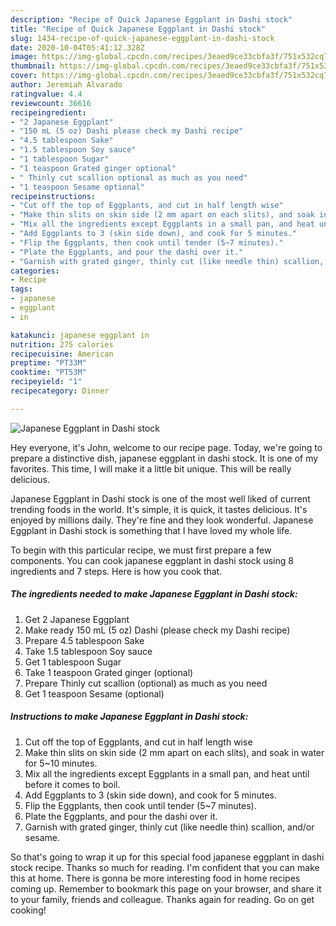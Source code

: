 ```yaml
---
description: "Recipe of Quick Japanese Eggplant in Dashi stock"
title: "Recipe of Quick Japanese Eggplant in Dashi stock"
slug: 1434-recipe-of-quick-japanese-eggplant-in-dashi-stock
date: 2020-10-04T05:41:12.328Z
image: https://img-global.cpcdn.com/recipes/3eaed9ce33cbfa3f/751x532cq70/japanese-eggplant-in-dashi-stock-recipe-main-photo.jpg
thumbnail: https://img-global.cpcdn.com/recipes/3eaed9ce33cbfa3f/751x532cq70/japanese-eggplant-in-dashi-stock-recipe-main-photo.jpg
cover: https://img-global.cpcdn.com/recipes/3eaed9ce33cbfa3f/751x532cq70/japanese-eggplant-in-dashi-stock-recipe-main-photo.jpg
author: Jeremiah Alvarado
ratingvalue: 4.4
reviewcount: 36616
recipeingredient:
- "2 Japanese Eggplant"
- "150 mL (5 oz) Dashi please check my Dashi recipe"
- "4.5 tablespoon Sake"
- "1.5 tablespoon Soy sauce"
- "1 tablespoon Sugar"
- "1 teaspoon Grated ginger optional"
- " Thinly cut scallion optional as much as you need"
- "1 teaspoon Sesame optional"
recipeinstructions:
- "Cut off the top of Eggplants, and cut in half length wise"
- "Make thin slits on skin side (2 mm apart on each slits), and soak in water for 5~10 minutes."
- "Mix all the ingredients except Eggplants in a small pan, and heat until before it comes to boil."
- "Add Eggplants to 3 (skin side down), and cook for 5 minutes."
- "Flip the Eggplants, then cook until tender (5~7 minutes)."
- "Plate the Eggplants, and pour the dashi over it."
- "Garnish with grated ginger, thinly cut (like needle thin) scallion, and/or sesame."
categories:
- Recipe
tags:
- japanese
- eggplant
- in

katakunci: japanese eggplant in 
nutrition: 275 calories
recipecuisine: American
preptime: "PT33M"
cooktime: "PT53M"
recipeyield: "1"
recipecategory: Dinner

---
```



![Japanese Eggplant in Dashi stock](https://img-global.cpcdn.com/recipes/3eaed9ce33cbfa3f/751x532cq70/japanese-eggplant-in-dashi-stock-recipe-main-photo.jpg)

Hey everyone, it's John, welcome to our recipe page. Today, we're going to prepare a distinctive dish, japanese eggplant in dashi stock. It is one of my favorites. This time, I will make it a little bit unique. This will be really delicious.

Japanese Eggplant in Dashi stock is one of the most well liked of current trending foods in the world. It's simple, it is quick, it tastes delicious. It's enjoyed by millions daily. They're fine and they look wonderful. Japanese Eggplant in Dashi stock is something that I have loved my whole life.




To begin with this particular recipe, we must first prepare a few components. You can cook japanese eggplant in dashi stock using 8 ingredients and 7 steps. Here is how you cook that.

<!--inarticleads1-->

##### The ingredients needed to make Japanese Eggplant in Dashi stock:

1. Get 2 Japanese Eggplant
1. Make ready 150 mL (5 oz) Dashi (please check my Dashi recipe)
1. Prepare 4.5 tablespoon Sake
1. Take 1.5 tablespoon Soy sauce
1. Get 1 tablespoon Sugar
1. Take 1 teaspoon Grated ginger (optional)
1. Prepare  Thinly cut scallion (optional) as much as you need
1. Get 1 teaspoon Sesame (optional)




<!--inarticleads2-->

##### Instructions to make Japanese Eggplant in Dashi stock:

1. Cut off the top of Eggplants, and cut in half length wise
1. Make thin slits on skin side (2 mm apart on each slits), and soak in water for 5~10 minutes.
1. Mix all the ingredients except Eggplants in a small pan, and heat until before it comes to boil.
1. Add Eggplants to 3 (skin side down), and cook for 5 minutes.
1. Flip the Eggplants, then cook until tender (5~7 minutes).
1. Plate the Eggplants, and pour the dashi over it.
1. Garnish with grated ginger, thinly cut (like needle thin) scallion, and/or sesame.




So that's going to wrap it up for this special food japanese eggplant in dashi stock recipe. Thanks so much for reading. I'm confident that you can make this at home. There is gonna be more interesting food in home recipes coming up. Remember to bookmark this page on your browser, and share it to your family, friends and colleague. Thanks again for reading. Go on get cooking!
